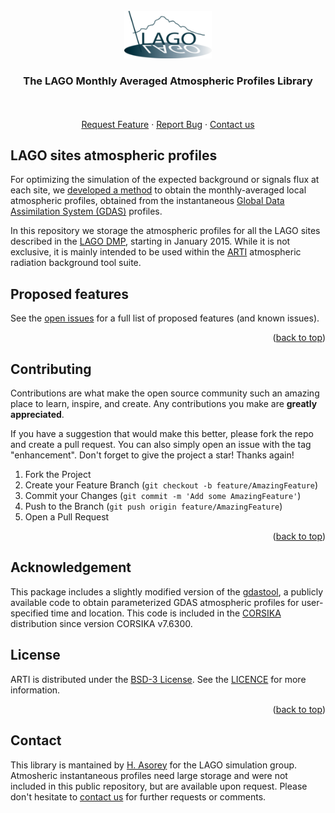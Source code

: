 <!-- [![DOI](https://zenodo.org/badge/28657065.svg)](https://zenodo.org/badge/latestdoi/28657065) -->


<div id="top"></div>
<br />
<div align="center">
  <a href="https://github.com/lagoproject/atmosphere">
    <img src="./docs/images/lago-logo.png" alt="Logo" width="140">
  </a>
  <h3 align="center">The LAGO Monthly Averaged Atmospheric Profiles Library</h3>
  <p align="center">
    <br />
    <br />
    <a href="https://github.com/lagoproject/atmospheres/issues">Request Feature</a>
    ·
    <a href="https://github.com/lagoproject/arti/issues">Report Bug</a>
    ·
    <a href="#Contact">Contact us</a>
</p>
</div>


## LAGO sites atmospheric profiles

For optimizing the simulation of the expected background or signals flux at each site, we [developed a method](https://doi.org/10.1139/cjp-2020-0561) to obtain the monthly-averaged local atmospheric profiles, obtained from the instantaneous [Global Data Assimilation System (GDAS)](https://www.ncei.noaa.gov/access/metadata/landing-page/bin/iso?id=gov.noaa.ncdc:C00379) profiles. 

In this repository we storage the atmospheric profiles for all the LAGO sites described in the [LAGO DMP](https://lagoproject.github.io/DMP/), starting in January 2015. While it is not exclusive, it is mainly intended to be used within the [ARTI](https://github.com/lagoproject/arti) atmospheric radiation background tool suite. 

## Proposed features

See the [open issues](https://github.com/lagoproject/arti/issues) for a full list of proposed features (and known issues).

<p align="right">(<a href="#top">back to top</a>)</p>

<!-- CONTRIBUTING -->
## Contributing

Contributions are what make the open source community such an amazing place to learn, inspire, and create. Any contributions you make are **greatly appreciated**.

If you have a suggestion that would make this better, please fork the repo and create a pull request. You can also simply open an issue with the tag "enhancement".
Don't forget to give the project a star! Thanks again!

1. Fork the Project
2. Create your Feature Branch (`git checkout -b feature/AmazingFeature`)
3. Commit your Changes (`git commit -m 'Add some AmazingFeature'`)
4. Push to the Branch (`git push origin feature/AmazingFeature`)
5. Open a Pull Request

<p align="right">(<a href="#top">back to top</a>)</p>

## Acknowledgement

This package includes a slightly modified version of the [gdastool](https://doi.org/10.1016/j.astropartphys.2020.102470), a publicly available code to obtain parameterized GDAS atmospheric profiles for user-specified time and location. This code is included in the [CORSIKA](https://www.iap.kit.edu/corsika/) distribution since version CORSIKA v7.6300.

<!-- LICENSE -->
## License

ARTI is distributed under the [BSD-3 License](https://opensource.org/licenses/BSD-3-Clause). See the [LICENCE](LICENSE) for more information.

<p align="right">(<a href="#top">back to top</a>)</p>

<!-- CONTACT -->
## Contact

This library is mantained by [H. Asorey](https://github.com/asoreyh) for the LAGO simulation group. Atmosheric instantaneous profiles need large storage and were not included in this public repository, but are available upon request. Please don't hesitate to [contact us](https://lagoproject.net/contact.html) for further requests or comments.
